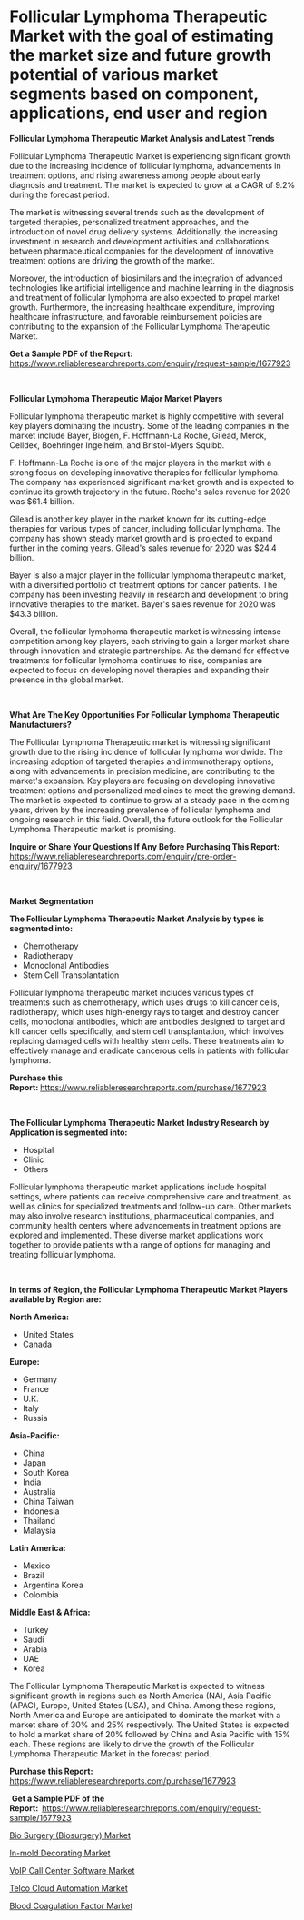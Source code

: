<p><h1>Follicular Lymphoma Therapeutic Market with the goal of estimating the market size and future growth potential of various market segments based on component, applications, end user and region</h1></p><p><strong>Follicular Lymphoma Therapeutic Market Analysis and Latest Trends</strong></p>
<p><p>Follicular Lymphoma Therapeutic Market is experiencing significant growth due to the increasing incidence of follicular lymphoma, advancements in treatment options, and rising awareness among people about early diagnosis and treatment. The market is expected to grow at a CAGR of 9.2% during the forecast period. </p><p>The market is witnessing several trends such as the development of targeted therapies, personalized treatment approaches, and the introduction of novel drug delivery systems. Additionally, the increasing investment in research and development activities and collaborations between pharmaceutical companies for the development of innovative treatment options are driving the growth of the market.</p><p>Moreover, the introduction of biosimilars and the integration of advanced technologies like artificial intelligence and machine learning in the diagnosis and treatment of follicular lymphoma are also expected to propel market growth. Furthermore, the increasing healthcare expenditure, improving healthcare infrastructure, and favorable reimbursement policies are contributing to the expansion of the Follicular Lymphoma Therapeutic Market.</p></p>
<p><strong>Get a Sample PDF of the Report:&nbsp;</strong> <a href="https://www.reliableresearchreports.com/enquiry/request-sample/1677923">https://www.reliableresearchreports.com/enquiry/request-sample/1677923</a></p>
<p>&nbsp;</p>
<p><strong>Follicular Lymphoma Therapeutic Major Market Players</strong></p>
<p><p>Follicular lymphoma therapeutic market is highly competitive with several key players dominating the industry. Some of the leading companies in the market include Bayer, Biogen, F. Hoffmann-La Roche, Gilead, Merck, Celldex, Boehringer Ingelheim, and Bristol-Myers Squibb. </p><p>F. Hoffmann-La Roche is one of the major players in the market with a strong focus on developing innovative therapies for follicular lymphoma. The company has experienced significant market growth and is expected to continue its growth trajectory in the future. Roche's sales revenue for 2020 was $61.4 billion.</p><p>Gilead is another key player in the market known for its cutting-edge therapies for various types of cancer, including follicular lymphoma. The company has shown steady market growth and is projected to expand further in the coming years. Gilead's sales revenue for 2020 was $24.4 billion.</p><p>Bayer is also a major player in the follicular lymphoma therapeutic market, with a diversified portfolio of treatment options for cancer patients. The company has been investing heavily in research and development to bring innovative therapies to the market. Bayer's sales revenue for 2020 was $43.3 billion.</p><p>Overall, the follicular lymphoma therapeutic market is witnessing intense competition among key players, each striving to gain a larger market share through innovation and strategic partnerships. As the demand for effective treatments for follicular lymphoma continues to rise, companies are expected to focus on developing novel therapies and expanding their presence in the global market.</p></p>
<p>&nbsp;</p>
<p><strong>What Are The Key Opportunities For Follicular Lymphoma Therapeutic Manufacturers?</strong></p>
<p><p>The Follicular Lymphoma Therapeutic market is witnessing significant growth due to the rising incidence of follicular lymphoma worldwide. The increasing adoption of targeted therapies and immunotherapy options, along with advancements in precision medicine, are contributing to the market's expansion. Key players are focusing on developing innovative treatment options and personalized medicines to meet the growing demand. The market is expected to continue to grow at a steady pace in the coming years, driven by the increasing prevalence of follicular lymphoma and ongoing research in this field. Overall, the future outlook for the Follicular Lymphoma Therapeutic market is promising.</p></p>
<p><strong>Inquire or Share Your Questions If Any Before Purchasing This Report:</strong> <a href="https://www.reliableresearchreports.com/enquiry/pre-order-enquiry/1677923">https://www.reliableresearchreports.com/enquiry/pre-order-enquiry/1677923</a></p>
<p>&nbsp;</p>
<p><strong>Market Segmentation</strong></p>
<p><strong>The Follicular Lymphoma Therapeutic Market Analysis by types is segmented into:</strong></p>
<p><ul><li>Chemotherapy</li><li>Radiotherapy</li><li>Monoclonal Antibodies</li><li>Stem Cell Transplantation</li></ul></p>
<p><p>Follicular lymphoma therapeutic market includes various types of treatments such as chemotherapy, which uses drugs to kill cancer cells, radiotherapy, which uses high-energy rays to target and destroy cancer cells, monoclonal antibodies, which are antibodies designed to target and kill cancer cells specifically, and stem cell transplantation, which involves replacing damaged cells with healthy stem cells. These treatments aim to effectively manage and eradicate cancerous cells in patients with follicular lymphoma.</p></p>
<p><strong>Purchase this Report:&nbsp;</strong><a href="https://www.reliableresearchreports.com/purchase/1677923">https://www.reliableresearchreports.com/purchase/1677923</a></p>
<p>&nbsp;</p>
<p><strong>The Follicular Lymphoma Therapeutic Market Industry Research by Application is segmented into:</strong></p>
<p><ul><li>Hospital</li><li>Clinic</li><li>Others</li></ul></p>
<p><p>Follicular lymphoma therapeutic market applications include hospital settings, where patients can receive comprehensive care and treatment, as well as clinics for specialized treatments and follow-up care. Other markets may also involve research institutions, pharmaceutical companies, and community health centers where advancements in treatment options are explored and implemented. These diverse market applications work together to provide patients with a range of options for managing and treating follicular lymphoma.</p></p>
<p>&nbsp;</p>
<p><strong>In terms of Region, the Follicular Lymphoma Therapeutic Market Players available by Region are:</strong></p>
<p>
    <p> <strong> North America: </strong>
        <ul>
            <li>United States</li>
            <li>Canada</li>
        </ul>
        </p> 
    <p> <strong> Europe: </strong>
        <ul>
            <li>Germany</li>
            <li>France</li>
            <li>U.K.</li>
            <li>Italy</li>
            <li>Russia</li>
        </ul>
        </p> 
    <p> <strong> Asia-Pacific: </strong>
        <ul>
            <li>China</li>
            <li>Japan</li>
            <li>South Korea</li>
            <li>India</li>
            <li>Australia</li>
            <li>China Taiwan</li>
            <li>Indonesia</li>
            <li>Thailand</li>
            <li>Malaysia</li>
        </ul>
        </p> 
    <p> <strong> Latin America: </strong>
        <ul>
            <li>Mexico</li>
            <li>Brazil</li>
            <li>Argentina Korea</li>
            <li>Colombia</li>
        </ul>
        </p> 
    <p> <strong> Middle East & Africa: </strong>
        <ul>
            <li>Turkey</li>
            <li>Saudi</li>
            <li>Arabia</li>
            <li>UAE</li>
            <li>Korea</li>
        </ul>
    </p>
    </p>
<p><p>The Follicular Lymphoma Therapeutic Market is expected to witness significant growth in regions such as North America (NA), Asia Pacific (APAC), Europe, United States (USA), and China. Among these regions, North America and Europe are anticipated to dominate the market with a market share of 30% and 25% respectively. The United States is expected to hold a market share of 20% followed by China and Asia Pacific with 15% each. These regions are likely to drive the growth of the Follicular Lymphoma Therapeutic Market in the forecast period.</p></p>
<p><strong>Purchase this Report: </strong><a href="https://www.reliableresearchreports.com/purchase/1677923">https://www.reliableresearchreports.com/purchase/1677923</a></p>
<p>&nbsp;<strong>Get a Sample PDF of the Report:&nbsp;&nbsp;</strong><a href="https://www.reliableresearchreports.com/enquiry/request-sample/1677923">https://www.reliableresearchreports.com/enquiry/request-sample/1677923</a></p>
<p><strong></strong></p>
<p><p><a href="https://github.com/ChiragRp1/Market-Research-Report-List-3/blob/main/bio-surgery-biosurgery-market.md">Bio Surgery (Biosurgery) Market</a></p><p><a href="https://issuu.com/reportprime-2/docs/in-mold-decorating-market-size-2030.pptx">In-mold Decorating Market</a></p><p><a href="https://medium.com/@peggiemertz/voip-call-center-software-market-research-report-its-history-and-forecast-2024-to-2031-99cc8025f9bd">VoIP Call Center Software Market</a></p><p><a href="https://medium.com/@peggiemertz/telco-cloud-automation-market-outlook-industry-overview-and-forecast-2024-to-2031-18beba999cb3">Telco Cloud Automation Market</a></p><p><a href="https://github.com/Hazelklievgspy6vdcsmu106w/Market-Research-Report-List-1/blob/main/blood-coagulation-factor-market.md">Blood Coagulation Factor Market</a></p></p>